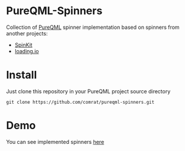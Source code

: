 # PureQML-Spinners
Collection of [PureQML](https://pureqml.com/) spinner implementation based on spinners from another projects:
 * [SpinKit](http://tobiasahlin.com/spinkit/)
 * [loading.io](https://loading.io/css/)

# Install
Just clone this repository in your PureQML project source directory

```
git clone https://github.com/comrat/pureqml-spinners.git
```


# Demo
You can see implemented spinners [here](https://comrat.github.io/pureqml-spinners/)
